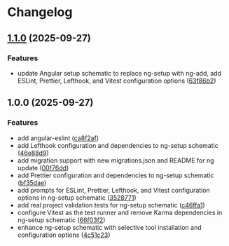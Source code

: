 # Changelog

## [1.1.0](https://github.com/danielsogl/angular-setup/compare/v1.0.0...v1.1.0) (2025-09-27)


### Features

* update Angular setup schematic to replace ng-setup with ng-add, add ESLint, Prettier, Lefthook, and Vitest configuration options ([63f86b2](https://github.com/danielsogl/angular-setup/commit/63f86b216ec0c2646001e9261a484b162f3fbfde))

## 1.0.0 (2025-09-27)


### Features

* add angular-eslint ([ca8f2af](https://github.com/danielsogl/angular-setup/commit/ca8f2afa07294eed617f3f6ebfa402ec4d6e3097))
* add Lefthook configuration and dependencies to ng-setup schematic ([46e88d9](https://github.com/danielsogl/angular-setup/commit/46e88d9e2cdc77888c0ab9cfbef77a723184c900))
* add migration support with new migrations.json and README for ng update ([00f76dd](https://github.com/danielsogl/angular-setup/commit/00f76dd553ce12f12643caef3738286af64cd1cb))
* add Prettier configuration and dependencies to ng-setup schematic ([bf35dae](https://github.com/danielsogl/angular-setup/commit/bf35daedcfaab8235c1d02d44b8c3e794aa790fd))
* add prompts for ESLint, Prettier, Lefthook, and Vitest configuration options in ng-setup schematic ([3528771](https://github.com/danielsogl/angular-setup/commit/35287710d2cc37e5834008aa039594af39cb4714))
* add real project validation tests for ng-setup schematic ([c46ffa1](https://github.com/danielsogl/angular-setup/commit/c46ffa1bcbd2fb97a29530ddd38e595b6f16a36b))
* configure Vitest as the test runner and remove Karma dependencies in ng-setup schematic ([66f03f2](https://github.com/danielsogl/angular-setup/commit/66f03f22135ce9b1a38c67b86bb1557f1f2fbec9))
* enhance ng-setup schematic with selective tool installation and configuration options ([4c51c23](https://github.com/danielsogl/angular-setup/commit/4c51c23b199faf59e824689c61979be9971697d9))
